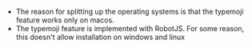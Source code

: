 - The reason for splitting up the operating systems is that the typemoji feature works only on macos.
- The typemoji feature is implemented with RobotJS. For some reason, this doesn't allow installation on windows and linux
